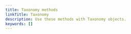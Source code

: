 ```yaml
---
title: Taxonomy methods
linkTitle: Taxonomy
description: Use these methods with Taxonomy objects.
keywords: []
---
```

